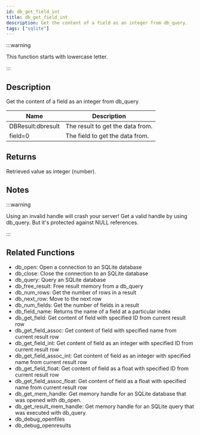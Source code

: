 ```yaml
---
id: db_get_field_int
title: db_get_field_int
description: Get the content of a field as an integer from db_query.
tags: ["sqlite"]
---
```


:::warning

This function starts with lowercase letter.

:::

## Description

Get the content of a field as an integer from db_query

| Name              | Description                      |
| ----------------- | -------------------------------- |
| DBResult:dbresult | The result to get the data from. |
| field=0           | The field to get the data from.  |

## Returns

Retrieved value as integer (number).

## Notes

:::warning

Using an invalid handle will crash your server! Get a valid handle by using db_query. But it's protected against NULL
references.

:::

## Related Functions

- db_open: Open a connection to an SQLite database
- db_close: Close the connection to an SQLite database
- db_query: Query an SQLite database
- db_free_result: Free result memory from a db_query
- db_num_rows: Get the number of rows in a result
- db_next_row: Move to the next row
- db_num_fields: Get the number of fields in a result
- db_field_name: Returns the name of a field at a particular index
- db_get_field: Get content of field with specified ID from current result row
- db_get_field_assoc: Get content of field with specified name from current result row
- db_get_field_int: Get content of field as an integer with specified ID from current result row
- db_get_field_assoc_int: Get content of field as an integer with specified name from current result row
- db_get_field_float: Get content of field as a float with specified ID from current result row
- db_get_field_assoc_float: Get content of field as a float with specified name from current result row
- db_get_mem_handle: Get memory handle for an SQLite database that was opened with db_open.
- db_get_result_mem_handle: Get memory handle for an SQLite query that was executed with db_query.
- db_debug_openfiles
- db_debug_openresults
